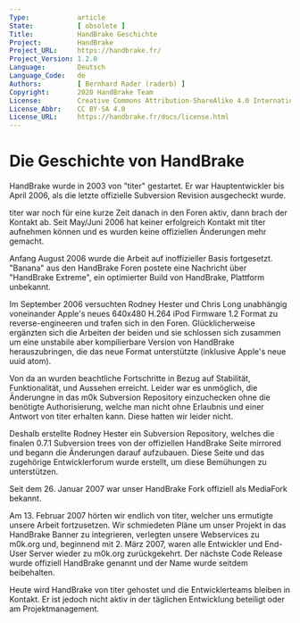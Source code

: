 ```yaml
---
Type:            article
State:           [ obsolete ]
Title:           HandBrake Geschichte
Project:         HandBrake
Project_URL:     https://handbrake.fr/
Project_Version: 1.2.0
Language:        Deutsch
Language_Code:   de
Authors:         [ Bernhard Rader (raderb) ]
Copyright:       2020 HandBrake Team
License:         Creative Commons Attribution-ShareAlike 4.0 International
License_Abbr:    CC BY-SA 4.0
License_URL:     https://handbrake.fr/docs/license.html
---
```


Die Geschichte von HandBrake
=============================

HandBrake wurde in 2003 von "titer" gestartet. Er war Hauptentwickler bis April 2006, als die letzte offizielle Subversion Revision ausgecheckt wurde.

titer war noch für eine kurze Zeit danach in den Foren aktiv, dann brach der Kontakt ab. Seit May/Juni 2006 hat keiner erfolgreich Kontakt mit titer aufnehmen können und es wurden keine offiziellen Änderungen mehr gemacht.

Anfang August 2006 wurde die Arbeit auf inoffizieller Basis fortgesetzt. "Banana" aus den HandBrake Foren postete eine Nachricht über "HandBrake Extreme", ein optimierter Build von HandBrake, Plattform unbekannt.

Im September 2006 versuchten Rodney Hester und Chris Long unabhängig voneinander Apple's neues 640x480 H.264 iPod Firmware 1.2 Format zu reverse-engineeren und trafen sich in den Foren. Glücklicherweise ergänzten sich die Arbeiten der beiden und sie schlossen sich zusammen um eine unstabile aber kompilierbare Version von HandBrake herauszubringen, die das neue Format unterstützte (inklusive Apple's neue uuid atom).

Von da an wurden beachtliche Fortschritte in Bezug auf Stabilität, Funktionalität, und Aussehen erreicht. Leider war es unmöglich, die Änderungne in das m0k Subversion Repository einzuchecken ohne die benötigte Authorisierung, welche man nicht ohne Erlaubnis und einer Antwort von titer erhalten kann. Diese hatten wir leider nicht.

Deshalb erstellte Rodney Hester ein Subversion Repository, welches die finalen 0.7.1 Subversion trees von der offiziellen HandBrake Seite mirrored und begann die Änderungen darauf aufzubauen. Diese Seite und das zugehörige Entwicklerforum wurde erstellt, um diese Bemühungen  zu unterstützen.

Seit dem 26. Januar 2007 war unser HandBrake Fork offiziell als MediaFork bekannt.

Am 13. Februar 2007 hörten wir endlich von titer, welcher uns ermutigte unsere Arbeit fortzusetzen. Wir schmiedeten Pläne um unser Projekt in das HandBrake Banner zu integrieren, verlegten unsere Webservices zu m0k.org und, beginnend mit 2. März 2007, waren alle Entwickler und End-User Server wieder zu m0k.org zurückgekehrt. Der nächste Code Release wurde offiziell HandBrake genannt und der Name wurde seitdem beibehalten.

Heute wird HandBrake von titer gehostet und die Entwicklerteams bleiben in Kontakt. Er ist jedoch nicht aktiv in der täglichen Entwicklung beteiligt oder am Projektmanagement.

